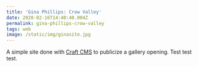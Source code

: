 ```yaml
---
title: 'Gina Phillips: Crow Valley'
date: 2020-02-16T14:40:40.004Z
permalink: gina-phillips-crow-valley
tags: web
image: /static/img/ginasite.jpg
---
```

A simple site done with [Craft CMS](https://craftcms.com/) to publicize a gallery opening. Test test test.
